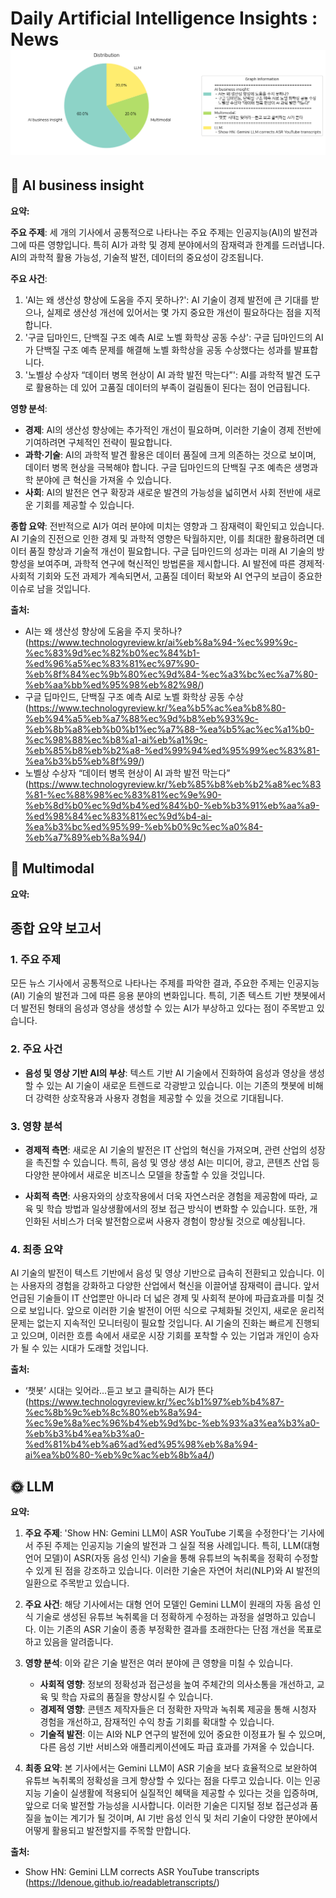 # Daily Artificial Intelligence Insights : News![Category Distribution Graph](news_2024-11-26.png)

## 🌿 AI business insight

**요약:**

**주요 주제**:
세 개의 기사에서 공통적으로 나타나는 주요 주제는 인공지능(AI)의 발전과 그에 따른 영향입니다. 특히 AI가 과학 및 경제 분야에서의 잠재력과 한계를 드러냅니다. AI의 과학적 활용 가능성, 기술적 발전, 데이터의 중요성이 강조됩니다.

**주요 사건**:
1. 'AI는 왜 생산성 향상에 도움을 주지 못하나?': AI 기술이 경제 발전에 큰 기대를 받으나, 실제로 생산성 개선에 있어서는 몇 가지 중요한 개선이 필요하다는 점을 지적합니다.
2. '구글 딥마인드, 단백질 구조 예측 AI로 노벨 화학상 공동 수상': 구글 딥마인드의 AI가 단백질 구조 예측 문제를 해결해 노벨 화학상을 공동 수상했다는 성과를 발표합니다.
3. '노벨상 수상자 “데이터 병목 현상이 AI 과학 발전 막는다”': AI를 과학적 발견 도구로 활용하는 데 있어 고품질 데이터의 부족이 걸림돌이 된다는 점이 언급됩니다.

**영향 분석**:
- **경제**: AI의 생산성 향상에는 추가적인 개선이 필요하며, 이러한 기술이 경제 전반에 기여하려면 구체적인 전략이 필요합니다.
- **과학·기술**: AI의 과학적 발견 활용은 데이터 품질에 크게 의존하는 것으로 보이며, 데이터 병목 현상을 극복해야 합니다. 구글 딥마인드의 단백질 구조 예측은 생명과학 분야에 큰 혁신을 가져올 수 있습니다.
- **사회**: AI의 발전은 연구 확장과 새로운 발견의 가능성을 넓히면서 사회 전반에 새로운 기회를 제공할 수 있습니다.

**종합 요약**:
전반적으로 AI가 여러 분야에 미치는 영향과 그 잠재력이 확인되고 있습니다. AI 기술의 진전으로 인한 경제 및 과학적 영향은 탁월하지만, 이를 최대한 활용하려면 데이터 품질 향상과 기술적 개선이 필요합니다. 구글 딥마인드의 성과는 미래 AI 기술의 방향성을 보여주며, 과학적 연구에 혁신적인 방법론을 제시합니다. AI 발전에 따른 경제적·사회적 기회와 도전 과제가 계속되면서, 고품질 데이터 확보와 AI 연구의 보급이 중요한 이슈로 남을 것입니다.

**출처:**

 - AI는 왜 생산성 향상에 도움을 주지 못하나? (https://www.technologyreview.kr/ai%eb%8a%94-%ec%99%9c-%ec%83%9d%ec%82%b0%ec%84%b1-%ed%96%a5%ec%83%81%ec%97%90-%eb%8f%84%ec%9b%80%ec%9d%84-%ec%a3%bc%ec%a7%80-%eb%aa%bb%ed%95%98%eb%82%98/)
 - 구글 딥마인드, 단백질 구조 예측 AI로 노벨 화학상 공동 수상 (https://www.technologyreview.kr/%ea%b5%ac%ea%b8%80-%eb%94%a5%eb%a7%88%ec%9d%b8%eb%93%9c-%eb%8b%a8%eb%b0%b1%ec%a7%88-%ea%b5%ac%ec%a1%b0-%ec%98%88%ec%b8%a1-ai%eb%a1%9c-%eb%85%b8%eb%b2%a8-%ed%99%94%ed%95%99%ec%83%81-%ea%b3%b5%eb%8f%99/)
 - 노벨상 수상자 “데이터 병목 현상이 AI 과학 발전 막는다” (https://www.technologyreview.kr/%eb%85%b8%eb%b2%a8%ec%83%81-%ec%88%98%ec%83%81%ec%9e%90-%eb%8d%b0%ec%9d%b4%ed%84%b0-%eb%b3%91%eb%aa%a9-%ed%98%84%ec%83%81%ec%9d%b4-ai-%ea%b3%bc%ed%95%99-%eb%b0%9c%ec%a0%84-%eb%a7%89%eb%8a%94/)


## 🎇 Multimodal

**요약:**

## 종합 요약 보고서

### 1. **주요 주제**
모든 뉴스 기사에서 공통적으로 나타나는 주제를 파악한 결과, 주요한 주제는 인공지능(AI) 기술의 발전과 그에 따른 응용 분야의 변화입니다. 특히, 기존 텍스트 기반 챗봇에서 더 발전된 형태의 음성과 영상을 생성할 수 있는 AI가 부상하고 있다는 점이 주목받고 있습니다.

### 2. **주요 사건**
- **음성 및 영상 기반 AI의 부상**:
  텍스트 기반 AI 기술에서 진화하여 음성과 영상을 생성할 수 있는 AI 기술이 새로운 트렌드로 각광받고 있습니다. 이는 기존의 챗봇에 비해 더 강력한 상호작용과 사용자 경험을 제공할 수 있을 것으로 기대됩니다.

### 3. **영향 분석**
- **경제적 측면**:
  새로운 AI 기술의 발전은 IT 산업의 혁신을 가져오며, 관련 산업의 성장을 촉진할 수 있습니다. 특히, 음성 및 영상 생성 AI는 미디어, 광고, 콘텐츠 산업 등 다양한 분야에서 새로운 비즈니스 모델을 창출할 수 있을 것입니다.
  
- **사회적 측면**:
  사용자와의 상호작용에서 더욱 자연스러운 경험을 제공함에 따라, 교육 및 학습 방법과 일상생활에서의 정보 접근 방식이 변화할 수 있습니다. 또한, 개인화된 서비스가 더욱 발전함으로써 사용자 경험이 향상될 것으로 예상됩니다.

### 4. **최종 요약**
AI 기술의 발전이 텍스트 기반에서 음성 및 영상 기반으로 급속히 전환되고 있습니다. 이는 사용자의 경험을 강화하고 다양한 산업에서 혁신을 이끌어낼 잠재력이 큽니다. 앞서 언급된 기술들이 IT 산업뿐만 아니라 더 넓은 경제 및 사회적 분야에 파급효과를 미칠 것으로 보입니다. 앞으로 이러한 기술 발전이 어떤 식으로 구체화될 것인지, 새로운 윤리적 문제는 없는지 지속적인 모니터링이 필요할 것입니다. AI 기술의 진화는 빠르게 진행되고 있으며, 이러한 흐름 속에서 새로운 시장 기회를 포착할 수 있는 기업과 개인이 승자가 될 수 있는 시대가 도래할 것입니다.

**출처:**

 - ‘챗봇’ 시대는 잊어라…듣고 보고 클릭하는 AI가 뜬다 (https://www.technologyreview.kr/%ec%b1%97%eb%b4%87-%ec%8b%9c%eb%8c%80%eb%8a%94-%ec%9e%8a%ec%96%b4%eb%9d%bc-%eb%93%a3%ea%b3%a0-%eb%b3%b4%ea%b3%a0-%ed%81%b4%eb%a6%ad%ed%95%98%eb%8a%94-ai%ea%b0%80-%eb%9c%ac%eb%8b%a4/)


## 🌞 LLM

**요약:**

1. **주요 주제**:
   'Show HN: Gemini LLM이 ASR YouTube 기록을 수정한다'는 기사에서 주된 주제는 인공지능 기술의 발전과 그 실질 적용 사례입니다. 특히, LLM(대형 언어 모델)이 ASR(자동 음성 인식) 기술을 통해 유튜브의 녹취록을 정확히 수정할 수 있게 된 점을 강조하고 있습니다. 이러한 기술은 자연어 처리(NLP)와 AI 발전의 일환으로 주목받고 있습니다.

2. **주요 사건**:
   해당 기사에서는 대형 언어 모델인 Gemini LLM이 원래의 자동 음성 인식 기술로 생성된 유튜브 녹취록을 더 정확하게 수정하는 과정을 설명하고 있습니다. 이는 기존의 ASR 기술이 종종 부정확한 결과를 초래한다는 단점 개선을 목표로 하고 있음을 알려줍니다.

3. **영향 분석**:
   이와 같은 기술 발전은 여러 분야에 큰 영향을 미칠 수 있습니다.
   - **사회적 영향**: 정보의 정확성과 접근성을 높여 주체간의 의사소통을 개선하고, 교육 및 학습 자료의 품질을 향상시킬 수 있습니다.
   - **경제적 영향**: 콘텐츠 제작자들은 더 정확한 자막과 녹취록 제공을 통해 시청자 경험을 개선하고, 잠재적인 수익 창출 기회를 확대할 수 있습니다.
   - **기술적 발전**: 이는 AI와 NLP 연구의 발전에 있어 중요한 이정표가 될 수 있으며, 다른 음성 기반 서비스와 애플리케이션에도 파급 효과를 가져올 수 있습니다.

4. **최종 요약**:
   본 기사에서는 Gemini LLM이 ASR 기술을 보다 효율적으로 보완하여 유튜브 녹취록의 정확성을 크게 향상할 수 있다는 점을 다루고 있습니다. 이는 인공지능 기술이 실생활에 적용되어 실질적인 혜택을 제공할 수 있다는 것을 입증하며, 앞으로 더욱 발전할 가능성을 시사합니다. 이러한 기술은 디지털 정보 접근성과 품질을 높이는 계기가 될 것이며, AI 기반 음성 인식 및 처리 기술이 다양한 분야에서 어떻게 활용되고 발전할지를 주목할 만합니다.

**출처:**

 - Show HN: Gemini LLM corrects ASR YouTube transcripts (https://ldenoue.github.io/readabletranscripts/)


